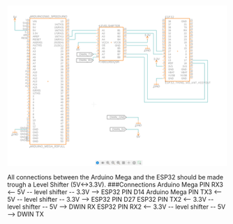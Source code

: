 ![Alt text](image.png)

All connections between the Arduino Mega and the ESP32 should be made trough a Level Shifter (5V<->3.3V).
###Connections
Arduino Mega PIN RX3 <-- 5V -- level shifter -- 3.3V --> ESP32 PIN D14
Arduino Mega PIN TX3 <-- 5V -- level shifter -- 3.3V --> ESP32 PIN D27
ESP32 PIN TX2 <-- 3.3V -- level shifter -- 5V --> DWIN RX
ESP32 PIN RX2 <-- 3.3V -- level shifter -- 5V --> DWIN TX

